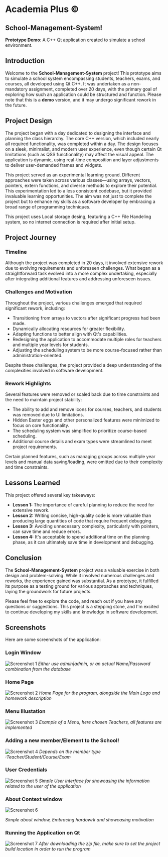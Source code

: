 # Academia Plus ©
## School-Management-System!

**Prototype Demo**: A C++ Qt application created to simulate a school environment.

## Introduction
Welcome to the **School-Management-System** project! This prototype aims to simulate a school system encompassing students, teachers, exams, and courses, all developed using Qt C++. It was undertaken as a non-mandatory assignment, completed over 20 days, with the primary goal of exploring how such an application could be structured and function. Please note that this is a **demo** version, and it may undergo significant rework in the future.

## Project Design
The project began with a day dedicated to designing the interface and planning the class hierarchy. The core C++ version, which included nearly all required functionality, was completed within a day. The design focuses on a sleek, minimalist, and modern user experience, even though certain Qt limitations (such as QSS functionality) may affect the visual appeal. The application is dynamic, using real-time composition and layer adjustments to deliver user-demanded frames and widgets.

This project served as an experimental learning ground. Different approaches were taken across various classes—using arrays, vectors, pointers, extern functions, and diverse methods to explore their potential. This experimentation led to a less consistent codebase, but it provided invaluable learning opportunities. The aim was not just to complete the project but to enhance my skills as a software developer by embracing a broad range of programming techniques.

This project uses Local storage desing, featuring a C++ File Handeling system, so no internet connection is required after initial setup.

## Project Journey

### Timeline
Although the project was completed in 20 days, it involved extensive rework due to evolving requirements and unforeseen challenges. What began as a straightforward task evolved into a more complex undertaking, especially after integrating additional features and addressing unforeseen issues.

### Challenges and Motivation
Throughout the project, various challenges emerged that required significant rework, including:
- Transitioning from arrays to vectors after significant progress had been made.
- Dynamically allocating resources for greater flexibility.
- Adapting functions to better align with Qt's capabilities.
- Redesigning the application to accommodate multiple roles for teachers and multiple year levels for students.
- Adjusting the scheduling system to be more course-focused rather than administration-oriented.

Despite these challenges, the project provided a deep understanding of the complexities involved in software development. 

### Rework Highlights
Several features were removed or scaled back due to time constraints and the need to maintain project stability:
- The ability to add and remove icons for courses, teachers, and students was removed due to UI limitations.
- Hidden Easter eggs and other personalized features were minimized to focus on core functionality.
- The scheduling system was simplified to prioritize course-based scheduling.
- Additional course details and exam types were streamlined to meet project requirements.

Certain planned features, such as managing groups across multiple year levels and manual data saving/loading, were omitted due to their complexity and time constraints.

## Lessons Learned
This project offered several key takeaways:
- **Lesson 1:** The importance of careful planning to reduce the need for extensive rework.
- **Lesson 2:** Writing concise, high-quality code is more valuable than producing large quantities of code that require frequent debugging.
- **Lesson 3:** Avoiding unnecessary complexity, particularly with pointers, can save time and reduce errors.
- **Lesson 4:** It's acceptable to spend additional time on the planning phase, as it can ultimately save time in development and debugging.

## Conclusion
The **School-Management-System** project was a valuable exercise in both design and problem-solving. While it involved numerous challenges and reworks, the experience gained was substantial. As a prototype, it fulfilled its purpose as a testing ground for various approaches and techniques, laying the groundwork for future projects.

Please feel free to explore the code, and reach out if you have any questions or suggestions. This project is a stepping stone, and I'm excited to continue developing my skills and knowledge in software development.


## Screenshots
Here are some screenshots of the application:

### Login Window
![Screenshot 1](Screenshots/qt1.png)
*Either use admin|admin, or an actual Name|Password combination from the database*

### Home Page
![Screenshot 2](Screenshots/qt2.png)
*Home Page for the program, alongside the Main Logo and homework description*

### Menu Illustation
![Screenshot 3](Screenshots/qt3.png)
*Example of a Menu, here chosen Teachers, all features are implemented*

### Adding a new member/Element to the School!
![Screenshot 4](Screenshots/qt4.png)
*Depends on the member type :Teacher/Student/Course/Exam*

### User Credentials
![Screenshot 5](Screenshots/qt5.png)
*Simple User interface for showcasing the information related to the user of the application*

### About Context window
![Screenshot 6](Screenshots/qt6.png)

*Simple about window, Embracing hardowrk and showcasing motivation*

### Running the Application on Qt
![Screenshot 7](Screenshots/howto.png)
*After downloading the zip file, make sure to set the project build location in order to run the program*

